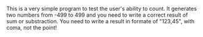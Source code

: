 This is a very simple program to test the user's ability to count. It generates two numbers from -499 to 499 and you need to write a correct result of sum or substraction. You need to write a result in formate of "123,45", with coma, not the point!
